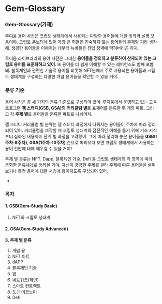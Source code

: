 # Gem-Glossary

### Gem-Glossary(가제)

&#x20;루디움 용어 사전은 크립토 생태계에서 사용되는 다양한 용어들에 대한 정의와 설명 모음이야. 크립토 온보딩에 있어 가장 큰 허들은 친숙하지 않는 용어들의 혼재일 거라 생각해. 생경한 용어들을 이해하는 데부터 뉴비들은 진입 장벽에 막혀버리곤 하지.&#x20;

&#x20;루디움 라이브러리의 용어 사전은 그러한 **용어들을 정의하고 분류하여 산재되어 있는 크립토 용어들 표준화하고 있어**. 또 용어를 더 쉽게 이해할 수 있는 레퍼런스도 함께 포함돼. 블록체인과 관련한 기술적 용어를 비롯해 NFT씬에서 주로 사용되는 용어들과 크립토 생태계를 구성하는 다양한 개념 용어들을 확인할 수 있을 거야.

### **분류 기준**

용어 사전은 총 세 가지의 분류 기준으로 구성되어 있어. 루디움에서 운영하고 있는 교육 프로그램 **젬 스터디(GSB, GSA)의 커리큘럼 별**로 표제어를 분류한 두 개의 파트, 그리고 각 **주제 별**로 용어들을 분류한 파트로 나뉘어져.

젬 스터디 커리큘럼 별 분류는 젬 스터디 과정에서 다뤄지는 용어들이 주차에 따라 정리되어 있어. 커리큘럼을 제작할 때 크립토 생태계의 점진적인 이해를 돕기 위해 기초 지식부터 심화된 내용까지 단계 별 과정을 고려했어. 그에 따라 정리해 놓은 용어들을 **GSB(1주차-8주차)**, **GSA(1주차-10주차)** 순으로 따라오다 보면 크립토 생태계에서 사용하는 용어 전반에 대해 깨우칠 수 있을 거야!

주제 별 분류는 NFT, Dapp, 블록체인 기술, Defi 등 크립토 생태계의 각 영역에 따라 분화한 분류체계로 정리될 거야. 자신이 궁금한 주제를 골라 주제에 따른 용어들을 살펴보거나 특정 용어에 대한 서칭에 용이하도록 구성되어 있어.

*

### 목차

#### 1. GSB(Gem-Study Basic)

1. NFT와 크립토 생태계

#### 2. GSA(Gem-Study Advanced)



**3. 주제 별 분류**

1. 개념 용
2. NFT 아트
3. dAPP
4. 블록체인 기술
5. 법
6. 네트워크(체인)
7. 스마트 컨트랙트
8. 토큰 이코노미
9. Defi
